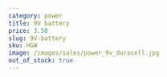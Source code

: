 ```yaml
---
category: power
title: 9V battery
price: 3.50
slug: 9V-battery
sku: HGW
image: /images/sales/power_9v_duracell.jpg
out_of_stock: true
---
```

